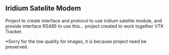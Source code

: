 ## Iridium Satelite Modem

Project to create interface and protocol to use iridium satelite module, and provide interface RS485 to use this...
project created to work together VTK Tracker.

*Sorry for the low quality for images, it is because project need be preserved.

